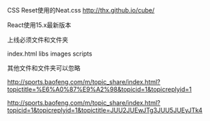 CSS Reset使用的Neat.css http://thx.github.io/cube/


React使用15.x最新版本

上线必须文件和文件夹

index.html
libs
images
scripts

其他文件和文件夹可以忽略

http://sports.baofeng.com/m/topic_share/index.html?topictitle=%E6%A0%87%E9%A2%98&topicid=1&topicreplyid=1

http://sports.baofeng.com/m/topic_share/index.html?topicid=1&topicreplyid=1&topictitle=JUU2JUEwJTg3JUU5JUEyJTk4
